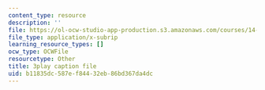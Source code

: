 ```yaml
---
content_type: resource
description: ''
file: https://ol-ocw-studio-app-production.s3.amazonaws.com/courses/14-01-principles-of-microeconomics-fall-2018/b11835dc587ef84432eb86bd367da4dc_jsiCft5v2dk.srt
file_type: application/x-subrip
learning_resource_types: []
ocw_type: OCWFile
resourcetype: Other
title: 3play caption file
uid: b11835dc-587e-f844-32eb-86bd367da4dc
---
```

